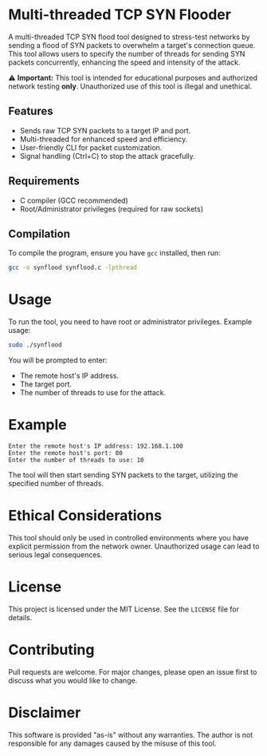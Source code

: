 # Multi-threaded TCP SYN Flooder

A multi-threaded TCP SYN flood tool designed to stress-test networks by sending a flood of SYN packets to overwhelm a target's connection queue. This tool allows users to specify the number of threads for sending SYN packets concurrently, enhancing the speed and intensity of the attack. 

⚠️ **Important:** This tool is intended for educational purposes and authorized network testing **only**. Unauthorized use of this tool is illegal and unethical.

## Features
- Sends raw TCP SYN packets to a target IP and port.
- Multi-threaded for enhanced speed and efficiency.
- User-friendly CLI for packet customization.
- Signal handling (Ctrl+C) to stop the attack gracefully.

## Requirements
- C compiler (GCC recommended)
- Root/Administrator privileges (required for raw sockets)

## Compilation

To compile the program, ensure you have `gcc` installed, then run:

```bash
gcc -o synflood synflood.c -lpthread
```

# Usage

To run the tool, you need to have root or administrator privileges. Example usage:

```bash
sudo ./synflood
```

You will be prompted to enter:

   - The remote host's IP address.
   - The target port.
   - The number of threads to use for the attack.

# Example

```
Enter the remote host's IP address: 192.168.1.100
Enter the remote host's port: 80
Enter the number of threads to use: 10
```

The tool will then start sending SYN packets to the target, utilizing the specified number of threads.

# Ethical Considerations

This tool should only be used in controlled environments where you have explicit permission from the network owner. Unauthorized usage can lead to serious legal consequences.

# License

This project is licensed under the MIT License. See the `LICENSE` file for details.

# Contributing

Pull requests are welcome. For major changes, please open an issue first to discuss what you would like to change.

# Disclaimer

This software is provided "as-is" without any warranties. The author is not responsible for any damages caused by the misuse of this tool.
